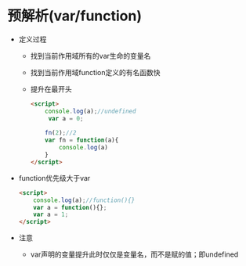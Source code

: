 # 预解析(var/function)

* 定义过程

  * 找到当前作用域所有的var生命的变量名

  * 找到当前作用域function定义的有名函数快

  * 提升在最开头

    ```html
    <script>
        console.log(a);//undefined
         var a = 0;
        
        fn(2);//2
        var fn = function(a){
            console.log(a)
        }
    </script>
    ```

* function优先级大于var

  ```html
  <script>
      console.log(a);//function(){}
      var a = function(){};
      var a = 1;
  </script>
  ```

* 注意

  * var声明的变量提升此时仅仅是变量名，而不是赋的值；即undefined